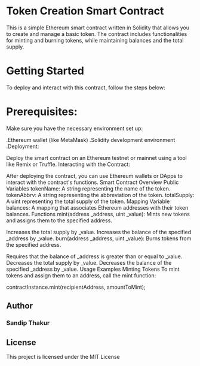 # Token Creation Smart Contract
This is a simple Ethereum smart contract written in Solidity that allows you to create and manage a basic token. The contract includes functionalities for minting and burning tokens, while maintaining balances and the total supply.

# Getting Started
To deploy and interact with this contract, follow the steps below:

# Prerequisites:
Make sure you have the necessary environment set up:

.Ethereum wallet (like MetaMask)
.Solidity development environment
.Deployment:

Deploy the smart contract on an Ethereum testnet or mainnet using a tool like Remix or Truffle.
Interacting with the Contract:

After deploying the contract, you can use Ethereum wallets or DApps to interact with the contract's functions.
Smart Contract Overview
Public Variables
tokenName: A string representing the name of the token.
tokenAbbrv: A string representing the abbreviation of the token.
totalSupply: A uint representing the total supply of the token.
Mapping Variable
balances: A mapping that associates Ethereum addresses with their token balances.
Functions
mint(address _address, uint _value): Mints new tokens and assigns them to the specified address.

Increases the total supply by _value.
Increases the balance of the specified _address by _value.
burn(address _address, uint _value): Burns tokens from the specified address.

Requires that the balance of _address is greater than or equal to _value.
Decreases the total supply by _value.
Decreases the balance of the specified _address by _value.
Usage Examples
Minting Tokens
To mint tokens and assign them to an address, call the mint function:

contractInstance.mint(recipientAddress, amountToMint);
## Author
 ### Sandip Thakur
## License
This project is licensed under the MIT License

 
